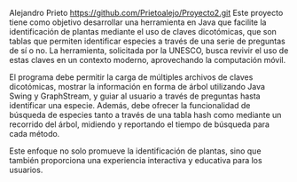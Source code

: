 Alejandro Prieto
https://github.com/Prietoalejo/Proyecto2.git
Este proyecto tiene como objetivo desarrollar una herramienta en Java que facilite la identificación de plantas mediante el uso de claves dicotómicas, que son tablas que permiten identificar especies a través de una serie de preguntas de sí o no. La herramienta, solicitada por la UNESCO, busca revivir el uso de estas claves en un contexto moderno, aprovechando la computación móvil.

El programa debe permitir la carga de múltiples archivos de claves dicotómicas, mostrar la información en forma de árbol utilizando Java Swing y GraphStream, y guiar al usuario a través de preguntas hasta identificar una especie. Además, debe ofrecer la funcionalidad de búsqueda de especies tanto a través de una tabla hash como mediante un recorrido del árbol, midiendo y reportando el tiempo de búsqueda para cada método.

Este enfoque no solo promueve la identificación de plantas, sino que también proporciona una experiencia interactiva y educativa para los usuarios.
